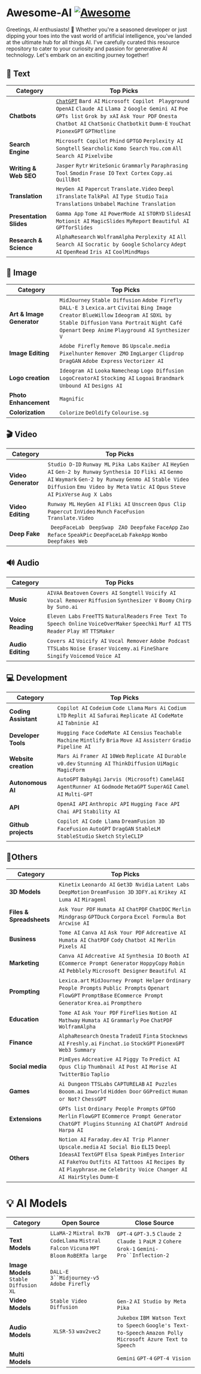 # Awesome-AI [![Awesome](https://awesome.re/badge.svg)](https://awesome.re)

Greetings, AI enthusiasts! 🤖 Whether you're a seasoned developer or just dipping your toes into the vast world of artificial intelligence, you've landed at the ultimate hub for all things AI. I've carefully curated this resource repository to cater to your curiosity and passion for generative AI technology. Let's embark on an exciting journey together!

## 📝 Text
| Category | Top Picks |
|----------|-----------|
| **Chatbots** | [`ChatGPT`](https://chat.openai.com/)  `Bard AI`  `Microsoft Copilot `  `Playground OpenAI`  `Claude AI`  `Llama 2`  `Google Gemini AI`  `Poe`  `GPTs list`  `Grok by xAI` `Ask Your PDF`  `Onesta`  `Chatbot AI`  `ChatSonic`  `Chatbotkit`  `Dumm-E`  `YouChat`  `PionexGPT`  `GPTHotline` |
| **Search Engine** | `Microsoft Copilot` `Phind`  `GPTGO`  `Perplexity AI`  `Songtell`  `Searcholic`  `Komo Search`  `You.com`  `All Search AI`  `Pixelvibe`  |
| **Writing & Web SEO** | `Jasper`  `Rytr`  `WriteSonic`  `Grammarly`  `Paraphrasing Tool`  `Smodin`  `Frase IO`  `Text Cortex`  `Copy.ai`  `QuillBot` |
|  **Translation** |  `HeyGen AI`  `Papercut`  `Translate.Video`  `Deepl`  `iTranslate`  `TalkPal AI`  `Type Studio`  `Taia Translations`  `Unbabel`  `Machine Translation` |
|  **Presentation Slides** | `Gamma App` `Tome AI`  `PowerMode AI`  `STORYD`  `SlidesAI`  `Motionit AI`  `MagicSlides`  `MyReport`  `Beautiful AI`  `GPTforSlides` |
|  **Research & Science** | `AlphaResearch`  `WolframAlpha`  `Perplexity AI`  `All Search AI`  `Socratic by Google`  `Scholarcy`  `Adept AI`  `OpenRead`  `Iris AI`  `CoolMindMaps` |

## 🌄 Image
| Category | Top Picks |
| --- | --- |
| **Art & Image Generator** |  `MidJourney`  `Stable Diffusion`  `Adobe Firefly`  `DALL·E 3`  `Lexica.art`  `Civitai`  `Bing Image Creator`  `BlueWillow`  `Ideogram AI`  `SDXL by Stable Diffusion` `Vana Portrait`  `Night Café`  `Openart`  `Deep Anime`  `Playground AI`  `Synthesizer V` |
| **Image Editing** | `Adobe Firefly`  `Remove BG`  `Upscale.media`  `Pixelhunter`  `Remover ZMO`  `ImgLarger`  `Clipdrop`  `DragGAN`  `Adobe Express`  `Vectorizer AI`  |
| **Logo creation** | `Ideogram AI`  `Looka`  `Namecheap`  `Logo Diffusion`  `LogoCreatorAI`  `Stockimg AI`  `Logoai`  `Brandmark`  `Unbound AI`  `Designs AI` |
| **Photo Enhancement** |  `Magnific ` |
| **Colorization** | `Colorize`  `DeOldify`  `Colourise.sg` |

## 🎬 Video
| Category | Top Picks |
| --- | --- |
| **Video Generator** | `Studio D-ID`  `Runway ML`  `Pika Labs`  `Kaiber AI`  `HeyGen AI`  `Gen-2 by Runway`  `Synthesia IO`  `Fliki AI`  `Genmo AI`  `Waymark` `Gen-2 by Runway`  `Genmo AI`  `Stable Video Diffusion`  `Emu Video by Meta`  `Vatic AI`  `Opus`  `Steve AI`  `PixVerse`  `Aug X Labs` |
|  **Video Editing** |`Runway ML`  `HeyGen AI`  `Fliki AI`  `Unscreen`  `Opus Clip`  `Papercut`  `InVideo`  `Munch`  `FaceFusion`  `Translate.Video` |
| **Deep Fake** | ` DeepFaceLab`  ` DeepSwap`  ` ZAO Deepfake`  `FaceApp` `Zao` `Reface` `SpeakPic` `DeepFaceLab` `FakeApp` `Wombo` `Deepfakes Web` |

## 🔊 Audio
| Category | Top Picks |
| --- | --- |
| **Music** | `AIVAA`  `Beatoven`  `Covers AI`  `Songtell`  `Voicify AI`  `Vocal Remover`  `Riffusion`  `Synthesizer V`  `Boomy`  `Chirp by Suno.ai` |
| **Voice Reading** | `Eleven Labs`  `FreeTTS`  `NaturalReaders`  `Free Text To Speech Online`  `VoiceOverMaker`  `Speechki`  `Murf AI`  `TTS Reader`  `Play HT`  `TTSMaker` |
| **Audio Editing** | `Covers AI`  `Voicify AI`  `Vocal Remover`  `Adobe Podcast`  `TTSLabs`  `Noise Eraser`  `Voicemy.ai`  `FineShare Singify`  `Voicemod`  `Voice AI` |

## 💻 Development 
| Category | Top Picks |
| --- | --- |
| **Coding Assistant** | `Copilot AI`  `Codeium`  `Code Llama`  `Mars Ai`  `Codium LTD`  `Replit AI`  `Safurai`  `Replicate AI`  `CodeMate AI`  `Tabninie AI` |
| **Developer Tools** | `Hugging Face`  `CodeMate AI`  `Censius`  `Teachable Machine`  `Mintlify`  `Bria`  `Move AI`  `Assisterr`  `Gradio`  `Pipeline AI` |
| **Website creation** | `Mars Ai`  `Framer AI`  `10Web`  `Replicate AI`  `Durable`  `v0.dev`  `Stunning AI`  `ThinkDiffusion`  `UiMagic`  `MagicForm` |
| **Autonomous AI** | `AutoGPT`  `BabyAgi`  `Jarvis (Microsoft)`  `CamelAGI`  `AgentRunner AI`  `Godmode`  `MetaGPT`  `SuperAGI`  `Camel AI`  `Multi-GPT` |
| **API** | `OpenAI API`  `Anthropic API`  `Hugging Face API`  `Chai API`  `Stability AI` |
| **Github projects** | `Copilot AI`  `Code Llama`  `DreamFusion 3D`  `FaceFusion`  `AutoGPT`  `DragGAN`  `StableLM`  `StableStudio`  `Sketch`  `StyleCLIP` |

## 📌Others
| Category | Top Picks |
| --- | --- |
| **3D Models** | `Kinetix`  `Leonardo AI`  `Get3D Nvidia`  `Latent Labs`  `DeepMotion`  `DreamFusion 3D`  `3DFY.ai`  `Krikey AI`  `Luma AI`  `Mirageml` |
| **Files & Spreadsheets** | `Ask Your PDF`  `Humata AI`  `ChatPDF`  `ChatDOC`  `Merlin`  `Mindgrasp`  `GPTDuck`  `Corpora`  `Excel Formula Bot`  `Arcwise AI` |
| **Business** | `Tome AI`  `Canva AI`  `Ask Your PDF`  `Adcreative AI`  `Humata AI`  `ChatPDF`  `Cody`  `Chatbot AI`  `Merlin`  `Pixels AI` |
| **Marketing** | `Canva AI`  `Adcreative AI`  `Synthesia IO`  `Booth AI`  `ECommerce Prompt Generator`  `HoppyCopy`  `Robin AI`  `Pebblely`  `Microsoft Designer`  `Beautiful AI` |
| **Prompting** | `Lexica.art`  `MidJourney Prompt Helper`  `Ordinary People Prompts`  `Public Prompts`  `Openart`  `FlowGPT`  `PromptBase`  `ECommerce Prompt Generator`  `Krea.ai`  `Prompthero` |
| **Education** | `Tome AI`  `Ask Your PDF`  `FireFlies`  `Notion AI`  `Mathway`  `Humata AI`  `Grammarly`  `Poe`  `ChatPDF`  `WolframAlpha` |
| **Finance** | `AlphaResearch`  `Onesta`  `TradeUI`  `Finta`  `Stocknews AI`  `Freshly.ai`  `Finchat.io`  `StockGPT`  `PionexGPT`  `Web3 Summary` |
| **Social media** | `PimEyes`  `Adcreative AI`  `Piggy To`  `Predict AI`  `Opus Clip`  `Thumbnail AI`  `Post AI`  `Morise AI`  `TwitterBio`  `Taplio` |
| **Games** | `Ai Dungeon`  `TTSLabs`  `CAPTURELAB`  `AI Puzzles`  `Booom.ai`  `Inworld`  `Hidden Door`  `GGPredict`  `Human or Not?`  `ChessGPT` |
| **Extensions** | `GPTs list`  `Ordinary People Prompts`  `GPTGO`  `Merlin`  `FlowGPT`  `ECommerce Prompt Generator`  `ChatGPT Plugins`  `Stunning AI`  `ChatGPT Android`  `Harpa AI` |
| **Others** | `Notion AI`  `Faraday.dev`  `AI Trip Planner`  `Upscale.media`  `AI Social Bio`  `ELI5`  `Deepl`  `IdeasAI`  `TextGPT`  `Elsa Speak`  `PimEyes`  `Interior AI`  `FakeYou`  `Outfits AI`  `Tattoos AI`  `Recipes By AI`  `Playphrase.me`  `Celebrity Voice Changer AI`  `AI HairStyles`  `Dumm-E` |

# 💡 AI Models
| Category | Open Source | Close Source |
| --- | --- |  --- | 
| **Text Models** | `LLaMA-2` `Mixtral 8x7B` `CodeLlama` `Mistral` `Falcon` `Vicuna` `MPT` `Bloom` `RoBERTa large` |  `GPT-4`  `GPT-3.5` `Claude 2` `Claude 1` `PaLM 2` `Cohere` `Grok-1` `Gemini-Pro``Inflection-2` |
| **Image Models**  `Stable Diffusion XL` | `DALL-E 3``Midjourney-v5` `Adobe Firefly`  |
| **Video Models** | `Stable Video Diffusion` | `Gen-2` `AI Studio by Meta` `Pika` |
| **Audio Models** | ` XLSR-53` `wav2vec2` | `Jukebox` `IBM Watson Text to Speech` `Google's Text-to-Speech` `Amazon Polly` `Microsoft Azure Text to Speech` |
| **Multi Models** |  | `Gemini` `GPT-4` `GPT-4 Vision` |
